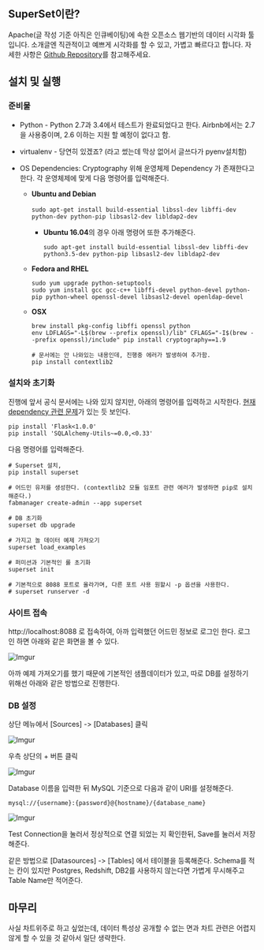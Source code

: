 ## SuperSet이란?

Apache(글 작성 기준 아직은 인큐베이팅)에 속한 오픈소스 웹기반의 데이터 시각화 툴입니다. 소개글엔 직관적이고 예쁘게 시각화를 할 수 있고, 가볍고 빠르다고 합니다. 자세한 사항은 [Github Repository](https://github.com/apache/incubator-superset)를 참고해주세요. 

## 설치 및 실행

### 준비물

- Python - Python 2.7과 3.4에서 테스트가 완료되었다고 한다. Airbnb에서는 2.7을 사용중이며, 2.6 이하는 지원 할 예정이 없다고 함.

- virtualenv - 당연히 있겠죠? (라고 썼는데 막상 없어서 글쓰다가 pyenv설치함)

- OS Dependencies: Cryptography  위해 운영체제 Dependency 가 존재한다고 한다. 각 운영체제에 맞게 다음 명령어를 입력해준다.

  - **Ubuntu and Debian**

    ​	`sudo apt-get install build-essential libssl-dev libffi-dev python-dev python-pip libsasl2-dev libldap2-dev`

    - **Ubuntu 16.04**의 경우 아래 명령어 또한 추가해준다.

      `sudo apt-get install build-essential libssl-dev libffi-dev python3.5-dev python-pip libsasl2-dev libldap2-dev`

  - **Fedora and RHEL**

    ```shell
    sudo yum upgrade python-setuptools
    sudo yum install gcc gcc-c++ libffi-devel python-devel python-pip python-wheel openssl-devel libsasl2-devel openldap-devel
    ```

  - **OSX**

    ```shell
    brew install pkg-config libffi openssl python
    env LDFLAGS="-L$(brew --prefix openssl)/lib" CFLAGS="-I$(brew --prefix openssl)/include" pip install cryptography==1.9
    
    # 문서에는 안 나와있는 내용인데, 진행중 에러가 발생하여 추가함.
    pip install contextlib2
    ```

### 설치와 초기화

진행에 앞서 공식 문서에는 나와 있지 않지만, 아래의 명령어를 입력하고 시작한다. [현재 dependency 관련 문제](https://github.com/apache/incubator-superset/issues/4953)가 있는 듯 보인다. 

```shell
pip install 'Flask<1.0.0'
pip install 'SQLAlchemy-Utils~=0.0,<0.33'
```

다음 명령어를 입력해준다.


```shell
# Superset 설치, 
pip install superset

# 어드민 유저를 생성한다. (contextlib2 모듈 임포트 관련 에러가 발생하면 pip로 설치해준다.)
fabmanager create-admin --app superset

# DB 초기화
superset db upgrade

# 가지고 놀 데이터 예제 가져오기
superset load_examples

# 퍼미션과 기본적인 롤 초기화
superset init

# 기본적으로 8088 포트로 올라가며, 다른 포트 사용 원할시 -p 옵션을 사용한다.
# superset runserver -d
```



### 사이트 접속

http://localhost:8088 로 접속하여, 아까 입력했던 어드민 정보로 로그인 한다. 로그인 하면 아래와 같은 화면을 볼 수 있다.

![Imgur](https://i.imgur.com/kG8gClw.png)



아까 예제 가져오기를 했기 때문에 기본적인 샘플데이터가 있고, 따로 DB를 설정하기 위해선 아래와 같은 방법으로 진행한다.

### DB 설정

상단 메뉴에서 [Sources] -> [Databases] 클릭

![Imgur](https://i.imgur.com/GbUNieD.png)



우측 상단의 + 버튼 클릭

![Imgur](https://i.imgur.com/AlC7XGG.png)

Database 이름을 입력한 뒤 MySQL 기준으로 다음과 같이 URI를 설정해준다.

`mysql://{username}:{password}@{hostname}/{database_name}`

![Imgur](https://i.imgur.com/Rj9sVaD.png)

Test Connection을 눌러서 정상적으로 연결 되었는 지 확인한뒤, Save를 눌러서 저장해준다.



같은 방법으로 [Datasources] -> [Tables]  에서 테이블을 등록해준다. Schema를 적는 칸이 있지만 Postgres, Redshift, DB2를 사용하지 않는다면 가볍게 무시해주고 Table Name만 적어준다.



## 마무리

사실 차트위주로 하고 싶었는데, 데이터 특성상 공개할 수 없는 면과 차트 관련은 어렵지 않게 할 수 있을 것 같아서 일단 생략한다.
